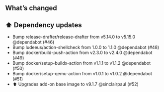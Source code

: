 ## What’s changed

## ⬆️ Dependency updates

- Bump release-drafter/release-drafter from v5.14.0 to v5.15.0 @dependabot (#46)
- Bump ludeeus/action-shellcheck from 1.0.0 to 1.1.0 @dependabot (#48)
- Bump docker/build-push-action from v2.3.0 to v2.4.0 @dependabot (#49)
- Bump docker/setup-buildx-action from v1.1.1 to v1.1.2 @dependabot (#50)
- Bump docker/setup-qemu-action from v1.0.1 to v1.0.2 @dependabot (#51)
- ⬆️ Upgrades add-on base image to v9.1.7 @sinclairpaul (#52)
